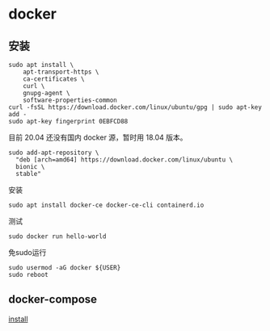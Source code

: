 # docker

## 安装

```shell
sudo apt install \
    apt-transport-https \
    ca-certificates \
    curl \
    gnupg-agent \
    software-properties-common
curl -fsSL https://download.docker.com/linux/ubuntu/gpg | sudo apt-key add -
sudo apt-key fingerprint 0EBFCD88
```

目前 20.04 还没有国内 docker 源，暂时用 18.04 版本。

```shell
sudo add-apt-repository \
  "deb [arch=amd64] https://download.docker.com/linux/ubuntu \
  bionic \
  stable"
```

安装

```shell
sudo apt install docker-ce docker-ce-cli containerd.io
```

测试

```shell
sudo docker run hello-world
```

免sudo运行

```shell
sudo usermod -aG docker ${USER}
sudo reboot
```

## docker-compose

[install](https://docs.docker.com/compose/install)
